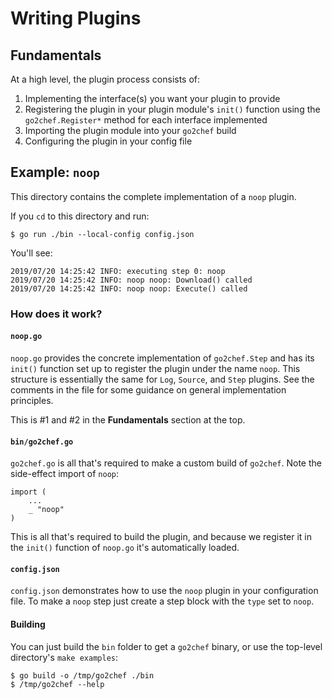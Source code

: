 # Writing Plugins

## Fundamentals

At a high level, the plugin process consists of:

1. Implementing the interface(s) you want your plugin to provide
2. Registering the plugin in your plugin module's `init()` function using the `go2chef.Register*` method for each interface implemented
3. Importing the plugin module into your `go2chef` build
4. Configuring the plugin in your config file

## Example: `noop`

This directory contains the complete implementation of a `noop` plugin.

If you `cd` to this directory and run:

```
$ go run ./bin --local-config config.json
```

You'll see:

```
2019/07/20 14:25:42 INFO: executing step 0: noop
2019/07/20 14:25:42 INFO: noop noop: Download() called
2019/07/20 14:25:42 INFO: noop noop: Execute() called
```

### How does it work?

#### `noop.go`

`noop.go` provides the concrete implementation of `go2chef.Step` and has its `init()` function set up to register the plugin under the name `noop`. This structure is essentially the same for `Log`, `Source`, and `Step` plugins. See the comments in the file for some guidance on general implementation principles.

This is #1 and #2 in the **Fundamentals** section at the top.

#### `bin/go2chef.go`

`go2chef.go` is all that's required to make a custom build of `go2chef`. Note the side-effect import of `noop`:

```
import (
    ...
    _ "noop"
)
```

This is all that's required to build the plugin, and because we register it in the `init()` function of `noop.go` it's automatically loaded.

#### `config.json`

`config.json` demonstrates how to use the `noop` plugin in your configuration file. To make a `noop` step just create a step block with the `type` set to `noop`.

#### Building

You can just build the `bin` folder to get a `go2chef` binary, or use the top-level directory's `make examples`:

```
$ go build -o /tmp/go2chef ./bin
$ /tmp/go2chef --help
```
